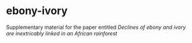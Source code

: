 # ebony-ivory

Supplementary material for the paper entitled _Declines of ebony and ivory are inextricably linked in an African rainforest_
